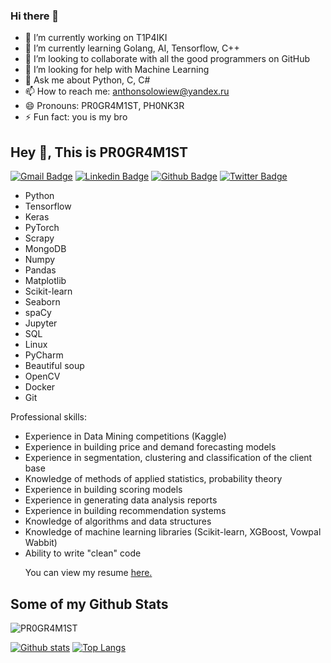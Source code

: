 ### Hi there 👋

- 🔭 I’m currently working on T1P4IKI
- 🌱 I’m currently learning Golang, AI, Tensorflow, C++
- 👯 I’m looking to collaborate with all the good programmers on GitHub
- 🤔 I’m looking for help with Machine Learning
- 💬 Ask me about Python, C, C#
- 📫 How to reach me: anthonsolowiew@yandex.ru
- 😄 Pronouns: PR0GR4M1ST, PH0NK3R
- ⚡ Fun fact: you is my bro

## Hey 👋, This is PR0GR4M1ST
[![Gmail Badge](https://img.shields.io/badge/-anton.soloviev2016@gmail.com-c14438?style=flat&logo=Gmail&logoColor=white&link=mailto:anton.soloviev2016@gmail.com)](mailto:anton.soloviev2016@gmail.com) 
[![Linkedin Badge](https://img.shields.io/badge/-PR0GR4M1ST-0072b1?style=flat&logo=Linkedin&logoColor=white&link=https://www.linkedin.com/in/PR0GR4M1ST/)](https://www.linkedin.com/in/PR0GR4M1ST/) [![Github Badge](https://img.shields.io/badge/-PR0GR4M1ST-grey?style=flat&logo=github&logoColor=white&link=https://github.com/PR0GR4M1ST/)](https://www.github.com/PR0GR4M1ST/) [![Twitter Badge](https://img.shields.io/badge/-@soloviev2016-00acee?style=flat&logo=twitter&logoColor=white&link=https://twitter.com/@soloviev2016/)](https://www.twitter.com/@soloviev2016/) 

- Python
- Tensorflow
- Keras
- PyTorch
- Scrapy
- MongoDB
- Numpy
- Pandas
- Matplotlib
- Scikit-learn
- Seaborn
- spaCy
- Jupyter
- SQL
- Linux
- PyCharm
- Beautiful soup
- OpenCV
- Docker
- Git

Professional skills:
- Experience in Data Mining competitions (Kaggle)
- Experience in building price and demand forecasting models
- Experience in segmentation, clustering and classification of the client base
- Knowledge of methods of applied statistics, probability theory
- Experience in building scoring models
- Experience in generating data analysis reports
- Experience in building recommendation systems
- Knowledge of algorithms and data structures
- Knowledge of machine learning libraries (Scikit-learn, XGBoost, Vowpal Wabbit)
- Ability to write "clean" code</p><p align='left'> You can view my resume <a href='<Loading/>  ' target=_blank><u>here</u>.</a></p>
## Some of my Github Stats
<p align=left> <img src=https://komarev.com/ghpvc/?username=PR0GR4M1ST alt=PR0GR4M1ST /> </p>

[![Github stats](https://github-readme-stats.vercel.app/api?username=PR0GR4M1ST&show_icons=true&include_all_commits=true)](https://github.com/PR0GR4M1ST/github-readme-stats)
[![Top Langs](https://github-readme-stats.vercel.app/api/top-langs/?username=PR0GR4M1ST&layout=compact)](https://github.com/PR0GR4M1ST/github-readme-stats)
